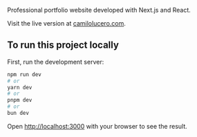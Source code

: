 Professional portfolio website developed with Next.js and React.

Visit the live version at [camilolucero.com](https://camilolucero.com/).

## To run this project locally

First, run the development server:

```bash
npm run dev
# or
yarn dev
# or
pnpm dev
# or
bun dev
```

Open [http://localhost:3000](http://localhost:3000) with your browser to see the result.

